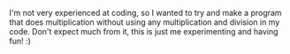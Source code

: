 I'm not very experienced at coding, so I wanted to try and make a program that does multiplication without using any multiplication and division in my code. Don't expect much from it, this is just me experimenting and having fun! :)
